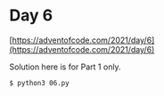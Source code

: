 # Day 6

[https://adventofcode.com/2021/day/6](https://adventofcode.com/2021/day/6)

Solution here is for Part 1 only.

```
$ python3 06.py
```
